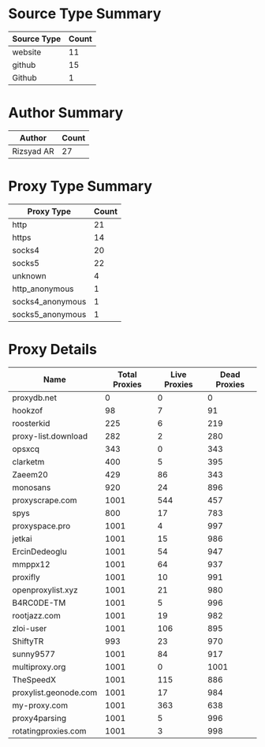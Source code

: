# Source Type Summary

| Source Type | Count |
|-------------|-------|
| website | 11 |
| github | 15 |
| Github | 1 |


# Author Summary

| Author | Count |
|--------|-------|
| Rizsyad AR | 27 |


# Proxy Type Summary

| Proxy Type | Count |
|------------|-------|
| http | 21 |
| https | 14 |
| socks4 | 20 |
| socks5 | 22 |
| unknown | 4 |
| http_anonymous | 1 |
| socks4_anonymous | 1 |
| socks5_anonymous | 1 |


# Proxy Details

| Name | Total Proxies | Live Proxies | Dead Proxies |
|------|---------------|--------------|---------------|
| proxydb.net | 0 | 0 | 0 |
| hookzof | 98 | 7 | 91 |
| roosterkid | 225 | 6 | 219 |
| proxy-list.download | 282 | 2 | 280 |
| opsxcq | 343 | 0 | 343 |
| clarketm | 400 | 5 | 395 |
| Zaeem20 | 429 | 86 | 343 |
| monosans | 920 | 24 | 896 |
| proxyscrape.com | 1001 | 544 | 457 |
| spys | 800 | 17 | 783 |
| proxyspace.pro | 1001 | 4 | 997 |
| jetkai | 1001 | 15 | 986 |
| ErcinDedeoglu | 1001 | 54 | 947 |
| mmppx12 | 1001 | 64 | 937 |
| proxifly | 1001 | 10 | 991 |
| openproxylist.xyz | 1001 | 21 | 980 |
| B4RC0DE-TM | 1001 | 5 | 996 |
| rootjazz.com | 1001 | 19 | 982 |
| zloi-user | 1001 | 106 | 895 |
| ShiftyTR | 993 | 23 | 970 |
| sunny9577 | 1001 | 84 | 917 |
| multiproxy.org | 1001 | 0 | 1001 |
| TheSpeedX | 1001 | 115 | 886 |
| proxylist.geonode.com | 1001 | 17 | 984 |
| my-proxy.com | 1001 | 363 | 638 |
| proxy4parsing | 1001 | 5 | 996 |
| rotatingproxies.com | 1001 | 3 | 998 |
